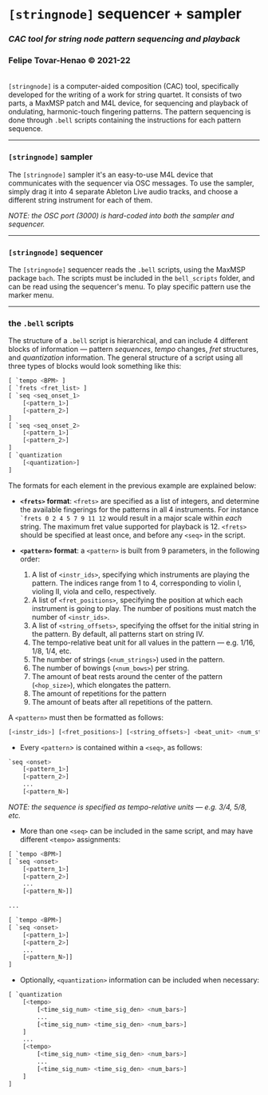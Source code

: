 # **`[stringnode]` sequencer + sampler**

### _CAC tool for string node pattern sequencing and playback_

### Felipe Tovar-Henao © 2021-22

\
`[stringnode]` is a computer-aided composition (CAC) tool, specifically developed for the writing of a work for string quartet. It consists of two parts, a MaxMSP patch and M4L device, for sequencing and playback of ondulating, harmonic-touch fingering patterns. The pattern sequencing is done through `.bell` scripts containing the instructions for each pattern sequence.

---

### `[stringnode]` sampler

The `[stringnode]` sampler it's an easy-to-use M4L device that communicates with the sequencer via OSC messages. To use the sampler, simply drag it into 4 separate Ableton Live audio tracks, and choose a different string instrument for each of them.

_NOTE: the OSC port (3000) is hard-coded into both the sampler and sequencer._

---

### `[stringnode]` sequencer

The `[stringnode]` sequencer reads the `.bell` scripts, using the MaxMSP package `bach`. The scripts must be included in the `bell_scripts` folder, and can be read using the sequencer's menu. To play specific pattern use the marker menu.

---

### the `.bell` scripts

The structure of a `.bell` script is hierarchical, and can include 4 different blocks of information — pattern _sequences_, _tempo_ changes, _fret_ structures, and _quantization_ information. The general structure of a script using all three types of blocks would look something like this:

```python
[ `tempo <BPM> ]
[ `frets <fret_list> ]
[ `seq <seq_onset_1>
    [<pattern_1>]
    [<pattern_2>]
]
[ `seq <seq_onset_2>
    [<pattern_1>]
    [<pattern_2>]
]
[ `quantization
    [<quantization>]
]
```

The formats for each element in the previous example are explained below:

- **`<frets>` format**: `<frets>` are specified as a list of integers, and determine the available fingerings for the patterns in all 4 instruments. For instance `` `frets 0 2 4 5 7 9 11 12`` would result in a major scale within _each_ string. The maximum fret value supported for playback is 12. `<frets>` should be specified at least once, and before any `<seq>` in the script.

- **`<pattern>` format**: a `<pattern>` is built from 9 parameters, in the following order:

  1. A list of `<instr_ids>`, specifying which instruments are playing the pattern. The indices range from 1 to 4, corresponding to violin I, violing II, viola and cello, respectively.
  2. A list of `<fret_positions>`, specifying the position at which each instrument is going to play. The number of positions must match the number of `<instr_ids>`.
  3. A list of `<string_offsets>`, specifying the offset for the initial string in the pattern. By default, all patterns start on string IV.
  4. The tempo-relative beat unit for all values in the pattern — e.g. 1/16, 1/8, 1/4, etc.
  5. The number of strings (`<num_strings>`) used in the pattern.
  6. The number of bowings (`<num_bows>`) per string.
  7. The amount of beat rests around the center of the pattern (`<hop_size>`), which elongates the pattern.
  8. The amount of repetitions for the pattern
  9. The amount of beats after all repetitions of the pattern.

A `<pattern>` must then be formatted as follows:

```python
[<instr_ids>] [<fret_positions>] [<string_offsets>] <beat_unit> <num_strings> <num_bows> <hop_size> <num_reps> <gap_size>
```

- Every `<pattern`> is contained within a `<seq>`, as follows:

```python
`seq <onset>
    [<pattern_1>]
    [<pattern_2>]
    ...
    [<pattern_N>]
```

_NOTE: the sequence <onset> is specified as tempo-relative units — e.g. 3/4, 5/8, etc._

- More than one `<seq>` can be included in the same script, and may have different `<tempo>` assignments:

```python
[ `tempo <BPM>]
[ `seq <onset>
    [<pattern_1>]
    [<pattern_2>]
    ...
    [<pattern_N>]]

...

[ `tempo <BPM>]
[ `seq <onset>
    [<pattern_1>]
    [<pattern_2>]
    ...
    [<pattern_N>]]
]
```

- Optionally, `<quantization>` information can be included when necessary:

```python
[ `quantization
    [<tempo>
        [<time_sig_num> <time_sig_den> <num_bars>]
        ...
        [<time_sig_num> <time_sig_den> <num_bars>]
    ]
    ...
    [<tempo>
        [<time_sig_num> <time_sig_den> <num_bars>]
        ...
        [<time_sig_num> <time_sig_den> <num_bars>]
    ]
]
```
